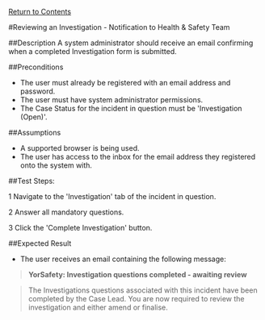 [Return to Contents](https://github.com/infojam-james/test-cases/blob/master/Contents.md)

#Reviewing an Investigation - Notification to Health & Safety Team

##Description
A system administrator should receive an email confirming when a completed Investigation form is submitted.

##Preconditions 
+ The user must already be registered with an email address and password.
+ The user must have system administrator permissions.
+ The Case Status for the incident in question must be 'Investigation (Open)'.

##Assumptions
+ A supported browser is being used.
+ The user has access to the inbox for the email address they registered onto the system with.

##Test Steps:

1 Navigate to the 'Investigation' tab of the incident in question.

2 Answer all mandatory questions.

3 Click the 'Complete Investigation' button.

##Expected Result
+ The user receives an email containing the following message:

>**YorSafety: Investigation questions completed - awaiting review**

>The Investigations questions associated with this incident have been completed by the Case Lead.  You are now required to review the investigation and either amend or finalise.
